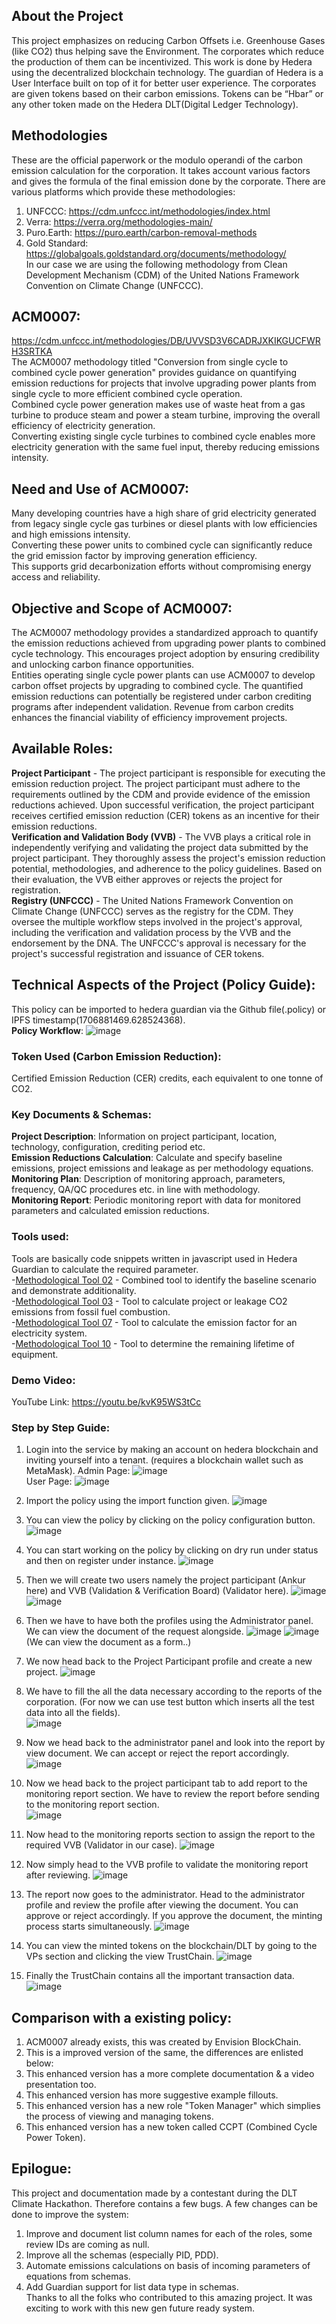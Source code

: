 ## About the Project
This project emphasizes on reducing Carbon Offsets i.e. Greenhouse Gases (like CO2) thus helping save the Environment. The corporates which reduce the production of them can be incentivized. This work is done by Hedera using the decentralized blockchain technology. The guardian of Hedera is a User Interface built on top of it for better user experience. The corporates are given tokens based on their carbon emissions. Tokens can be “Hbar” or any other token made on the Hedera DLT(Digital Ledger Technology).
## Methodologies
These are the official paperwork or the modulo operandi of the carbon emission calculation for the corporation. It takes account various factors and gives the formula of the final emission done by the corporate.
There are various platforms which provide these methodologies:
1)	UNFCCC: https://cdm.unfccc.int/methodologies/index.html
2)	Verra: https://verra.org/methodologies-main/
3)	Puro.Earth: https://puro.earth/carbon-removal-methods
4)	Gold Standard: https://globalgoals.goldstandard.org/documents/methodology/ \
In our case we are using the following methodology from Clean Development Mechanism (CDM) of the United Nations Framework Convention on Climate Change (UNFCCC).
## ACM0007:
https://cdm.unfccc.int/methodologies/DB/UVVSD3V6CADRJXKIKGUCFWRH3SRTKA \
The ACM0007 methodology titled "Conversion from single cycle to combined cycle power generation" provides guidance on quantifying emission reductions for projects that involve upgrading power plants from single cycle to more efficient combined cycle operation. \
Combined cycle power generation makes use of waste heat from a gas turbine to produce steam and power a steam turbine, improving the overall efficiency of electricity generation. \
Converting existing single cycle turbines to combined cycle enables more electricity generation with the same fuel input, thereby reducing emissions intensity.
## Need and Use of ACM0007:
Many developing countries have a high share of grid electricity generated from legacy single cycle gas turbines or diesel plants with low efficiencies and high emissions intensity. \
Converting these power units to combined cycle can significantly reduce the grid emission factor by improving generation efficiency. \
This supports grid decarbonization efforts without compromising energy access and reliability.
## Objective and Scope of ACM0007:
The ACM0007 methodology provides a standardized approach to quantify the emission reductions achieved from upgrading power plants to combined cycle technology.
This encourages project adoption by ensuring credibility and unlocking carbon finance opportunities. \
Entities operating single cycle power plants can use ACM0007 to develop carbon offset projects by upgrading to combined cycle. The quantified emission reductions can potentially be registered under carbon crediting programs after independent validation. Revenue from carbon credits enhances the financial viability of efficiency improvement projects. 
## Available Roles:
**Project Participant** - The project participant is responsible for executing the emission reduction project. The project participant must adhere to the requirements outlined by the CDM and provide evidence of the emission reductions achieved. Upon successful verification, the project participant receives certified emission reduction (CER) tokens as an incentive for their emission reductions. \
**Verification and Validation Body (VVB)** - The VVB plays a critical role in independently verifying and validating the project data submitted by the project participant. They thoroughly assess the project's emission reduction potential, methodologies, and adherence to the policy guidelines. Based on their evaluation, the VVB either approves or rejects the project for registration. \
**Registry (UNFCCC)** - The United Nations Framework Convention on Climate Change (UNFCCC) serves as the registry for the CDM. They oversee the multiple workflow steps involved in the project's approval, including the verification and validation process by the VVB and the endorsement by the DNA. The UNFCCC's approval is necessary for the project's successful registration and issuance of CER tokens.
## Technical Aspects of the Project (Policy Guide):
This policy can be imported to hedera guardian via the Github file(.policy) or IPFS timestamp(1706881469.628524368). \
**Policy Workflow**:
![image](https://github.com/ankurgupta007/guardian/assets/98680735/ae68213a-d1a3-4b78-848b-1b69b0e215ec)

### Token Used (Carbon Emission Reduction):
Certified Emission Reduction (CER) credits, each equivalent to one tonne of CO2.
### Key Documents & Schemas:
**Project Description**: Information on project participant, location, technology, configuration, crediting period etc. \
**Emission Reductions Calculation**: Calculate and specify baseline emissions, project emissions and leakage as per methodology equations. \
**Monitoring Plan**: Description of monitoring approach, parameters, frequency, QA/QC procedures etc. in line with methodology. \
**Monitoring Report**: Periodic monitoring report with data for monitored parameters and calculated emission reductions.
### Tools used:
Tools are basically code snippets written in javascript used in Hedera Guardian to calculate the required parameter. \
-[Methodological Tool 02](https://github.com/hashgraph/guardian/blob/main/Methodology%20Library/CDM/Tools/Tool%2002/readme.md) - Combined tool to identify the baseline scenario and demonstrate additionality. \
-[Methodological Tool 03](https://github.com/hashgraph/guardian/blob/main/Methodology%20Library/CDM/Tools/Tool%2003/readme.md) - Tool to calculate project or leakage CO2 emissions from fossil fuel combustion. \
-[Methodological Tool 07](https://github.com/hashgraph/guardian/blob/main/Methodology%20Library/CDM/Tools/Tool%2007/readme.md) - Tool to calculate the emission factor for an electricity system. \
-[Methodological Tool 10](https://github.com/hashgraph/guardian/blob/main/Methodology%20Library/CDM/Tools/Tool%2010/readme.md) - Tool to determine the remaining lifetime of equipment.
### Demo Video:
YouTube Link: https://youtu.be/kvK95WS3tCc 
### Step by Step Guide:
1)	Login into the service by making an account on hedera blockchain and inviting yourself into a tenant. (requires a blockchain wallet such as MetaMask). 
Admin Page:
![image](https://github.com/ankurgupta007/guardian/assets/98680735/925c07e4-7aed-4cfc-b607-7fe7039944e6) \
User Page:
![image](https://github.com/ankurgupta007/guardian/assets/98680735/d219a30a-ffa1-4dfc-9122-efc8d43d44c1)

2) Import the policy using the import function given. 
![image](https://github.com/ankurgupta007/guardian/assets/98680735/9036a304-e259-40fe-894e-87f1a31e18d8)

3) You can view the policy by clicking on the policy configuration button. 
![image](https://github.com/ankurgupta007/guardian/assets/98680735/825d721a-d3a0-4438-948c-04df6c9a5219)
 
4) You can start working on the policy by clicking on dry run under status and then on register under instance. 
![image](https://github.com/ankurgupta007/guardian/assets/98680735/9d6612d7-a908-4e0e-9d00-bc0152a5e0d6)
 
5) Then we will create two users namely the project participant (Ankur here) and VVB (Validation & Verification Board) (Validator here). 
![image](https://github.com/ankurgupta007/guardian/assets/98680735/a340c60b-1c31-4025-a360-2297d082fbe5)
![image](https://github.com/ankurgupta007/guardian/assets/98680735/99844ab5-1fd9-48e8-b388-8923978df749)
 
6) Then we have to have both the profiles using the Administrator panel. We can view the document of the request alongside.
![image](https://github.com/ankurgupta007/guardian/assets/98680735/d2b113f7-7208-4141-a30d-44c525ca2ba1)
![image](https://github.com/ankurgupta007/guardian/assets/98680735/5a6697aa-62f6-439f-9f6f-873564282f82) \
(We can view the document as a form..) 

7) We now head back to the Project Participant profile and create a new project. 
![image](https://github.com/ankurgupta007/guardian/assets/98680735/897a2a39-7f37-4f65-ac21-c691ae129f26)

8) We have to fill the all the data necessary according to the reports of the corporation. (For now we can use test button which inserts all the test data into all the fields). \
![image](https://github.com/ankurgupta007/guardian/assets/98680735/b1c8dd2e-35be-41c4-beb4-93b5affcfeaf)
 
9) Now we head back to the administrator panel and look into the report by view document. We can accept or reject the report accordingly. 
![image](https://github.com/ankurgupta007/guardian/assets/98680735/091560fb-b63f-4d39-9c07-063545d1fbeb)
 
10) Now we head back to the project participant tab to add report to the monitoring report section. We have to review the report before sending to the monitoring report section. \
![image](https://github.com/ankurgupta007/guardian/assets/98680735/64e1ffc1-5244-44ac-b4bb-1bccd3f24135)
 
11) Now head to the monitoring reports section to assign the report to the required VVB (Validator in our case). 
![image](https://github.com/ankurgupta007/guardian/assets/98680735/0b5f5cf1-354f-4814-8ab7-b4cd77daf44b)
 
12) Now simply head to the VVB profile to validate the monitoring report after reviewing. 
![image](https://github.com/ankurgupta007/guardian/assets/98680735/279efd02-3858-42be-86b0-0cfaa6c03577)
 
13) The report now goes to the administrator. Head to the administrator profile and review the profile after viewing the document. You can approve or reject accordingly. If you approve the document, the minting process starts simultaneously. 
![image](https://github.com/ankurgupta007/guardian/assets/98680735/9ef7bf21-2cbc-48bb-8600-e7fe01a8eafe)
 
14) You can view the minted tokens on the blockchain/DLT by going to the VPs section and clicking the view TrustChain.
![image](https://github.com/ankurgupta007/guardian/assets/98680735/acd6c894-8ae5-4361-9ab4-d54c593de927)
 
15) Finally the TrustChain contains all the important transaction data.
![image](https://github.com/ankurgupta007/guardian/assets/98680735/68322998-b1ef-4608-83e9-cad62a860402)

## Comparison with a existing policy:
1) ACM0007 already exists, this was created by Envision BlockChain.
2) This is a improved version of the same, the differences are enlisted below:
3) This enhanced version has a more complete documentation & a video presentation too.
4) This enhanced version has more suggestive example fillouts.
5) This enhanced version has a new role "Token Manager" which simplies the process of viewing and managing tokens.
6) This enhanced version has a new token called CCPT (Combined Cycle Power Token).
 
## Epilogue:
This project and documentation made by a contestant during the DLT Climate Hackathon. Therefore contains a few bugs. A few changes can be done to improve the system: 
1) Improve and document list column names for each of the roles, some review IDs are coming as null. 
2) Improve all the schemas (especially PID, PDD). 
3) Automate emissions calculations on basis of incoming parameters of equations from schemas. 
4) Add Guardian support for list data type in schemas. \
Thanks to all the folks who contributed to this amazing project. It was exciting to work with this new gen future ready system.


